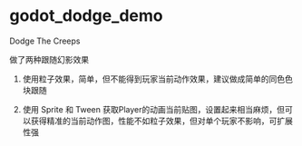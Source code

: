 # godot_dodge_demo

Dodge The Creeps

做了两种跟随幻影效果

1. 使用粒子效果，简单，但不能得到玩家当前动作效果，建议做成简单的同色色块跟随

2. 使用 Sprite 和 Tween 获取Player的动画当前贴图，设置起来相当麻烦，但可以获得精准的当前动作图，性能不如粒子效果，但对单个玩家不影响，可扩展性强